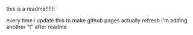 this is a readme!!!!!!

every time i update this to make github pages actually refresh i'm adding another "!" after readme
